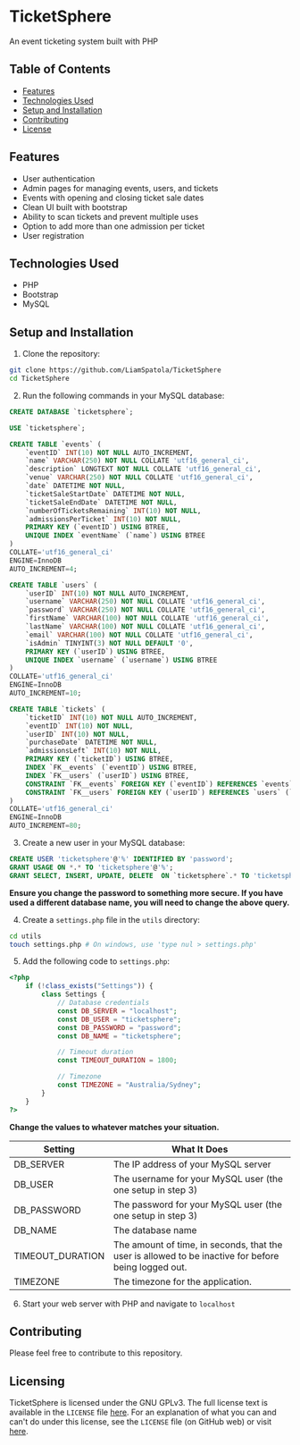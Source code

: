 # TicketSphere
An event ticketing system built with PHP

## Table of Contents
- [Features](#features)
- [Technologies Used](#technologies-used)
- [Setup and Installation](#setup-and-installation)
- [Contributing](#contributing)
- [License](#license)

## Features
- User authentication
- Admin pages for managing events, users, and tickets
- Events with opening and closing ticket sale dates
- Clean UI built with bootstrap
- Ability to scan tickets and prevent multiple uses
- Option to add more than one admission per ticket
- User registration

## Technologies Used
- PHP
- Bootstrap
- MySQL

## Setup and Installation
1. Clone the repository:
```bash
git clone https://github.com/LiamSpatola/TicketSphere
cd TicketSphere
```

2. Run the following commands in your MySQL database:
```sql
CREATE DATABASE `ticketsphere`;
```

```sql
USE `ticketsphere`;
```

```sql
CREATE TABLE `events` (
	`eventID` INT(10) NOT NULL AUTO_INCREMENT,
	`name` VARCHAR(250) NOT NULL COLLATE 'utf16_general_ci',
	`description` LONGTEXT NOT NULL COLLATE 'utf16_general_ci',
	`venue` VARCHAR(250) NOT NULL COLLATE 'utf16_general_ci',
	`date` DATETIME NOT NULL,
	`ticketSaleStartDate` DATETIME NOT NULL,
	`ticketSaleEndDate` DATETIME NOT NULL,
	`numberOfTicketsRemaining` INT(10) NOT NULL,
	`admissionsPerTicket` INT(10) NOT NULL,
	PRIMARY KEY (`eventID`) USING BTREE,
	UNIQUE INDEX `eventName` (`name`) USING BTREE
)
COLLATE='utf16_general_ci'
ENGINE=InnoDB
AUTO_INCREMENT=4;
```

```sql
CREATE TABLE `users` (
	`userID` INT(10) NOT NULL AUTO_INCREMENT,
	`username` VARCHAR(250) NOT NULL COLLATE 'utf16_general_ci',
	`password` VARCHAR(250) NOT NULL COLLATE 'utf16_general_ci',
	`firstName` VARCHAR(100) NOT NULL COLLATE 'utf16_general_ci',
	`lastName` VARCHAR(100) NOT NULL COLLATE 'utf16_general_ci',
	`email` VARCHAR(100) NOT NULL COLLATE 'utf16_general_ci',
	`isAdmin` TINYINT(3) NOT NULL DEFAULT '0',
	PRIMARY KEY (`userID`) USING BTREE,
	UNIQUE INDEX `username` (`username`) USING BTREE
)
COLLATE='utf16_general_ci'
ENGINE=InnoDB
AUTO_INCREMENT=10;
```

```sql
CREATE TABLE `tickets` (
	`ticketID` INT(10) NOT NULL AUTO_INCREMENT,
	`eventID` INT(10) NOT NULL,
	`userID` INT(10) NOT NULL,
	`purchaseDate` DATETIME NOT NULL,
	`admissionsLeft` INT(10) NOT NULL,
	PRIMARY KEY (`ticketID`) USING BTREE,
	INDEX `FK__events` (`eventID`) USING BTREE,
	INDEX `FK__users` (`userID`) USING BTREE,
	CONSTRAINT `FK__events` FOREIGN KEY (`eventID`) REFERENCES `events` (`eventID`) ON UPDATE CASCADE ON DELETE CASCADE,
	CONSTRAINT `FK__users` FOREIGN KEY (`userID`) REFERENCES `users` (`userID`) ON UPDATE CASCADE ON DELETE CASCADE
)
COLLATE='utf16_general_ci'
ENGINE=InnoDB
AUTO_INCREMENT=80;
```

3. Create a new user in your MySQL database:
```sql
CREATE USER 'ticketsphere'@'%' IDENTIFIED BY 'password';
GRANT USAGE ON *.* TO 'ticketsphere'@'%';
GRANT SELECT, INSERT, UPDATE, DELETE  ON `ticketsphere`.* TO 'ticketsphere'@'%';
```
**Ensure you change the password to something more secure. If you have used a different database name, you will need to change the above query.**

4. Create a `settings.php` file in the `utils` directory:
```bash
cd utils
touch settings.php # On windows, use 'type nul > settings.php'
```

5. Add the following code to `settings.php`:
```php
<?php
    if (!class_exists("Settings")) {
        class Settings {
            // Database credentials
            const DB_SERVER = "localhost";
            const DB_USER = "ticketsphere";
            const DB_PASSWORD = "password";
            const DB_NAME = "ticketsphere";

            // Timeout duration
            const TIMEOUT_DURATION = 1800;

            // Timezone
            const TIMEZONE = "Australia/Sydney";
        }
    }
?>
```
**Change the values to whatever matches your situation.**

| Setting | What It Does |
| ------- | ------------ |
| DB_SERVER | The IP address of your MySQL server |
| DB_USER | The username for your MySQL user (the one setup in step 3) |
| DB_PASSWORD | The password for your MySQL user (the one setup in step 3) |
| DB_NAME | The database name |
| TIMEOUT_DURATION | The amount of time, in seconds, that the user is allowed to be inactive for before being logged out. |
| TIMEZONE | The timezone for the application. |

6. Start your web server with PHP and navigate to `localhost`

## Contributing
Please feel free to contribute to this repository.

## Licensing
TicketSphere is licensed under the GNU GPLv3. The full license text is available in the `LICENSE` file [here](https://www.gnu.org/licenses/gpl-3.0.txt). For an explanation of what you can and can't do under this license, see the `LICENSE` file (on GitHub web) or visit [here](https://choosealicense.com/licenses/gpl-3.0/).